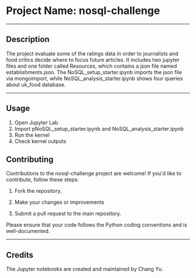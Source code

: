 # Project Name: nosql-challenge
---

## Description

The project evaluate some of the ratings data in order to journalists and food critics decide where to focus future articles. It includes two jupyter files and one folder called Resources, which contains a json file named establishments.json. The NoSQL_setup_starter.ipynb imports the json file via mongoimport, while NoSQL_analysis_starter.ipynb shows four queries about uk_food database. 

---

## Usage

1. Open Jupyter Lab
2. Import pNoSQL_setup_starter.ipynb and NoSQL_analysis_starter.ipynb
3. Run the kernel
4. Check kernel outputs 

## Contributing

Contributions to the nosql-challenge project are welcome! If you'd like to contribute, follow these steps:

1. Fork the repository.

2. Make your changes or improvements 

3. Submit a pull request to the main repository.

Please ensure that your code follows the Python coding conventions and is well-documented.


---

## Credits
The Jupyter notebooks are created and  maintained by Chang Yu.
